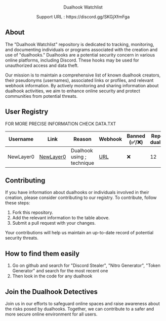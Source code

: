 
<p align="center">
  Dualhook Watchlist
</p>

<p align="center">
  Support URL : https://discord.gg/SKGjXfmFga
</p>

## About

The "Dualhook Watchlist" repository is dedicated to tracking, monitoring, and documenting individuals or programs associated with the creation and use of "dualhooks." Dualhooks are a potential security concern in various online platforms, including Discord. These hooks may be used for unauthorized access and data theft.

Our mission is to maintain a comprehensive list of known dualhook creators, their pseudonyms (usernames), associated links or profiles, and relevant webhook information. By actively monitoring and sharing information about dualhook activities, we aim to enhance online security and protect communities from potential threats.

## User Registry

FOR MORE PRECISE INFORMATION CHECK DATA.TXT

| Username         | Link                                             | Reason                                                  | Webhook                                                   | Banned (✅/❌)                    | Repository dualhooked 
|--------------------------------------------------------------------|----------------------------------------------------------|-----------------------------------------------------------|-----------------------------------|-------------|-------------
| NewLayer0        | [NewLayer0](https://github.com/NewLayer0)       | Dualhook using ; technique                               | [URL](https://discord.com/api/webhooks/1159928393127710720/ChcWfMhVZdOeQQqU3IhNswVlalSMF_Eiat6_FTiXRB8wlzpLyuXeEMrTe253grQNPjQn)|❌|12



## Contributing

If you have information about dualhooks or individuals involved in their creation, please consider contributing to our registry. To contribute, follow these steps:

1. Fork this repository.
2. Add the relevant information to the table above.
3. Submit a pull request with your changes.

Your contributions will help us maintain an up-to-date record of potential security threats.

## How to find them easily

1. Go on github and search for "Discord Stealer", "Nitro Generator", "Token Generator" and search for the most recent one
2. Then look in the code for any dualhook
   
## Join the Dualhook Detectives

Join us in our efforts to safeguard online spaces and raise awareness about the risks posed by dualhooks. Together, we can contribute to a safer and more secure online environment for all users.


